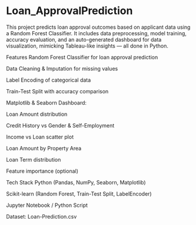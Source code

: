 # Loan_ApprovalPrediction
This project predicts loan approval outcomes based on applicant data using a Random Forest Classifier. It includes data preprocessing, model training, accuracy evaluation, and an auto-generated dashboard for data visualization, mimicking Tableau-like insights — all done in Python.

Features
Random Forest Classifier for loan approval prediction

Data Cleaning & Imputation for missing values

Label Encoding of categorical data

Train-Test Split with accuracy comparison

Matplotlib & Seaborn Dashboard:

Loan Amount distribution

Credit History vs Gender & Self-Employment

Income vs Loan scatter plot

Loan Amount by Property Area

Loan Term distribution

Feature importance (optional)

Tech Stack
Python (Pandas, NumPy, Seaborn, Matplotlib)

Scikit-learn (Random Forest, Train-Test Split, LabelEncoder)

Jupyter Notebook / Python Script

Dataset: Loan-Prediction.csv
